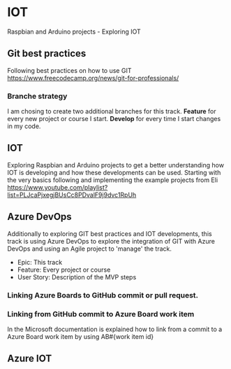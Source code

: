 # IOT
Raspbian and Arduino projects - Exploring IOT

## Git best practices
Following best practices on how to use GIT https://www.freecodecamp.org/news/git-for-professionals/

### Branche strategy
I am chosing to create two additional branches for this track. **Feature** for every new project or course I start. **Develop** for every time I start changes in my code.

## IOT
Exploring Raspbian and Arduino projects to get a better understanding how IOT is developing and how these developments can be used. Starting with the very basics following and implementing the example projects from Eli https://www.youtube.com/playlist?list=PLJcaPjxegjBUsCc8PDvalF9j9dvc1RpUh

## Azure DevOps
Additionally to exploring GIT best practices and IOT developments, this track is using Azure DevOps to explore the integration of GIT with Azure DevOps and using an Agile project to 'manage' the track.
- Epic: This track
- Feature: Every project or course
- User Story: Description of the MVP steps

### Linking Azure Boards to GitHub commit or pull request.

### Linking from GitHub commit to Azure Board work item
In the Microsoft documentation is explained how to link from a commit to a Azure Board work item by using AB#{work item id}

## Azure IOT

